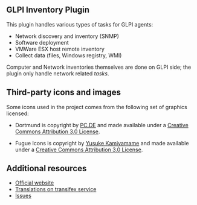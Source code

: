 ## GLPI Inventory Plugin

This plugin handles various types of tasks for GLPI agents:
* Network discovery and inventory (SNMP)
* Software deployment
* VMWare ESX host remote inventory
* Collect data (files, Windows registry, WMI)

Computer and Network inventories themselves are done on GLPI side; the plugin only handle network related *tasks*.

## Third-party icons and images

Some icons used in the project comes from the following set of graphics licensed:
* Dortmund is copyright by [PC.DE](http://pc.de/icons/) and made available under a [Creative Commons Attribution 3.0 License](http://creativecommons.org/licenses/by/3.0/deed).

* Fugue Icons is copyright by [Yusuke Kamiyamame](http://p.yusukekamiyamane.com/) and made available under a [Creative Commons Attribution 3.0 License](http://creativecommons.org/licenses/by/3.0/deed).

## Additional resources

* [Official website](http://glpi-project.org/)
* [Translations on transifex service](https://app.transifex.com/teclib/glpi-plugin-glpiinventory/languages/)
* [Issues](https://github.com/glpi-project/glpi-inventory-plugin)
